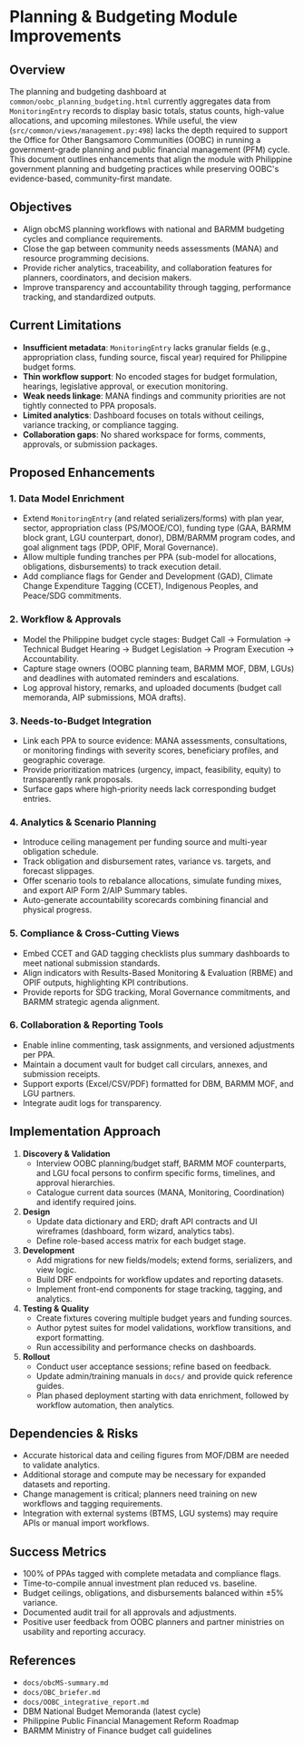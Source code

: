 # Planning & Budgeting Module Improvements

## Overview
The planning and budgeting dashboard at `common/oobc_planning_budgeting.html` currently aggregates data from `MonitoringEntry` records to display basic totals, status counts, high-value allocations, and upcoming milestones. While useful, the view (`src/common/views/management.py:498`) lacks the depth required to support the Office for Other Bangsamoro Communities (OOBC) in running a government-grade planning and public financial management (PFM) cycle. This document outlines enhancements that align the module with Philippine government planning and budgeting practices while preserving OOBC's evidence-based, community-first mandate.

## Objectives
- Align obcMS planning workflows with national and BARMM budgeting cycles and compliance requirements.
- Close the gap between community needs assessments (MANA) and resource programming decisions.
- Provide richer analytics, traceability, and collaboration features for planners, coordinators, and decision makers.
- Improve transparency and accountability through tagging, performance tracking, and standardized outputs.

## Current Limitations
- **Insufficient metadata**: `MonitoringEntry` lacks granular fields (e.g., appropriation class, funding source, fiscal year) required for Philippine budget forms.
- **Thin workflow support**: No encoded stages for budget formulation, hearings, legislative approval, or execution monitoring.
- **Weak needs linkage**: MANA findings and community priorities are not tightly connected to PPA proposals.
- **Limited analytics**: Dashboard focuses on totals without ceilings, variance tracking, or compliance tagging.
- **Collaboration gaps**: No shared workspace for forms, comments, approvals, or submission packages.

## Proposed Enhancements
### 1. Data Model Enrichment
- Extend `MonitoringEntry` (and related serializers/forms) with plan year, sector, appropriation class (PS/MOOE/CO), funding type (GAA, BARMM block grant, LGU counterpart, donor), DBM/BARMM program codes, and goal alignment tags (PDP, OPIF, Moral Governance).
- Allow multiple funding tranches per PPA (sub-model for allocations, obligations, disbursements) to track execution detail.
- Add compliance flags for Gender and Development (GAD), Climate Change Expenditure Tagging (CCET), Indigenous Peoples, and Peace/SDG commitments.

### 2. Workflow & Approvals
- Model the Philippine budget cycle stages: Budget Call → Formulation → Technical Budget Hearing → Budget Legislation → Program Execution → Accountability.
- Capture stage owners (OOBC planning team, BARMM MOF, DBM, LGUs) and deadlines with automated reminders and escalations.
- Log approval history, remarks, and uploaded documents (budget call memoranda, AIP submissions, MOA drafts).

### 3. Needs-to-Budget Integration
- Link each PPA to source evidence: MANA assessments, consultations, or monitoring findings with severity scores, beneficiary profiles, and geographic coverage.
- Provide prioritization matrices (urgency, impact, feasibility, equity) to transparently rank proposals.
- Surface gaps where high-priority needs lack corresponding budget entries.

### 4. Analytics & Scenario Planning
- Introduce ceiling management per funding source and multi-year obligation schedule.
- Track obligation and disbursement rates, variance vs. targets, and forecast slippages.
- Offer scenario tools to rebalance allocations, simulate funding mixes, and export AIP Form 2/AIP Summary tables.
- Auto-generate accountability scorecards combining financial and physical progress.

### 5. Compliance & Cross-Cutting Views
- Embed CCET and GAD tagging checklists plus summary dashboards to meet national submission standards.
- Align indicators with Results-Based Monitoring & Evaluation (RBME) and OPIF outputs, highlighting KPI contributions.
- Provide reports for SDG tracking, Moral Governance commitments, and BARMM strategic agenda alignment.

### 6. Collaboration & Reporting Tools
- Enable inline commenting, task assignments, and versioned adjustments per PPA.
- Maintain a document vault for budget call circulars, annexes, and submission receipts.
- Support exports (Excel/CSV/PDF) formatted for DBM, BARMM MOF, and LGU partners.
- Integrate audit logs for transparency.

## Implementation Approach
1. **Discovery & Validation**
   - Interview OOBC planning/budget staff, BARMM MOF counterparts, and LGU focal persons to confirm specific forms, timelines, and approval hierarchies.
   - Catalogue current data sources (MANA, Monitoring, Coordination) and identify required joins.
2. **Design**
   - Update data dictionary and ERD; draft API contracts and UI wireframes (dashboard, form wizard, analytics tabs).
   - Define role-based access matrix for each budget stage.
3. **Development**
   - Add migrations for new fields/models; extend forms, serializers, and view logic.
   - Build DRF endpoints for workflow updates and reporting datasets.
   - Implement front-end components for stage tracking, tagging, and analytics.
4. **Testing & Quality**
   - Create fixtures covering multiple budget years and funding sources.
   - Author pytest suites for model validations, workflow transitions, and export formatting.
   - Run accessibility and performance checks on dashboards.
5. **Rollout**
   - Conduct user acceptance sessions; refine based on feedback.
   - Update admin/training manuals in `docs/` and provide quick reference guides.
   - Plan phased deployment starting with data enrichment, followed by workflow automation, then analytics.

## Dependencies & Risks
- Accurate historical data and ceiling figures from MOF/DBM are needed to validate analytics.
- Additional storage and compute may be necessary for expanded datasets and reporting.
- Change management is critical; planners need training on new workflows and tagging requirements.
- Integration with external systems (BTMS, LGU systems) may require APIs or manual import workflows.

## Success Metrics
- 100% of PPAs tagged with complete metadata and compliance flags.
- Time-to-compile annual investment plan reduced vs. baseline.
- Budget ceilings, obligations, and disbursements balanced within ±5% variance.
- Documented audit trail for all approvals and adjustments.
- Positive user feedback from OOBC planners and partner ministries on usability and reporting accuracy.

## References
- `docs/obcMS-summary.md`
- `docs/OBC_briefer.md`
- `docs/OOBC_integrative_report.md`
- DBM National Budget Memoranda (latest cycle)
- Philippine Public Financial Management Reform Roadmap
- BARMM Ministry of Finance budget call guidelines
